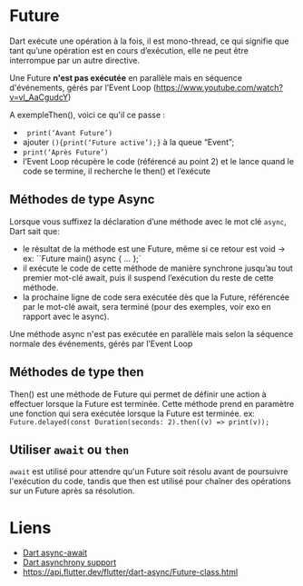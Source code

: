 # Future

Dart exécute une opération à la fois, il est mono-thread, ce qui signifie que tant qu’une opération
est en cours d’exécution, elle ne peut être interrompue par un autre directive. 

Une Future **n'est pas exécutée** en parallèle mais en séquence d'événements,
gérés par l’Event Loop (https://www.youtube.com/watch?v=vl_AaCgudcY)

A exempleThen(), voici ce qu'il ce passe :


- `` 
print(‘Avant Future’)
``
- ajouter ```(){print(‘Future active’);}``` à la queue “Event”; 
- ``print(‘Après Future’)``
- l’Event Loop récupère le code (référencé au point 2) et le lance quand le code se termine, il
  recherche le then() et l’exécute

## Méthodes de type Async

Lorsque vous suffixez la déclaration d’une méthode avec le mot clé `async`, Dart sait que:

- le résultat de la méthode est une Future, même si ce retour est void ->
  ex: ``Future<void> main() async { ... };`
- il exécute le code de cette méthode de manière synchrone jusqu’au tout premier mot-clé await, puis
  il suspend l’exécution du reste de cette méthode.
- la prochaine ligne de code sera exécutée dès que la Future, référencée par le mot-clé await, sera
  terminé (pour des exemples, voir exo en rapport avec le async).

Une méthode async n'est pas exécutée en parallèle mais selon la séquence normale des événements,
gérés par l’Event Loop

## Méthodes de type then

Then() est une méthode de Future qui permet de définir une action à effectuer lorsque la Future est
terminée. Cette méthode prend en paramètre une fonction qui sera exécutée lorsque la Future est
terminée. ex: `Future.delayed(const Duration(seconds: 2).then((v) => print(v));`

## Utiliser `await` ou `then`

`await` est utilisé pour attendre qu'un Future soit résolu avant de poursuivre l'exécution du code,
tandis que then est utilisé pour chaîner des opérations sur un Future après sa résolution.

# Liens

- [Dart async-await](https://dart.dev/codelabs/async-await)
- [Dart asynchrony support](https://dart.dev/guides/language/language-tour#asynchrony-support)
- https://api.flutter.dev/flutter/dart-async/Future-class.html
